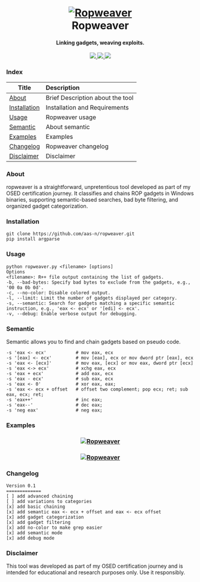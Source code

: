 <h1 align="center">
  <br>
  <a href="[https://github.com/aas-n/ropweaver/]"><img src="https://i.ibb.co/rvTHTNg/chaine-4.png" alt="Ropweaver"></a>
  <br>
  Ropweaver
  <br>
</h1>

<h4 align="center">Linking gadgets, weaving exploits.</h4>
<p align="center">
  <a href="https://github.com/aas-n/ropweaver">
    <img src="https://img.shields.io/badge/Release-0.1-yellow.svg">
  </a>
  <a href="https://twitter.com/aas_s3curity">
    <img src="https://img.shields.io/badge/Twitter-aas-blue.svg">
  </a>
  <a href="">
    <img src="https://img.shields.io/badge/python-3.x-red">
  </a>
</p>


### Index
| Title        | Description   |
| ------------- |:-------------|
| [About](#about)  | Brief Description about the tool |
| [Installation](#installation)  | Installation and Requirements |
| [Usage](#usage)  | Ropweaver usage |
| [Semantic](#semantic)  | About semantic |
| [Examples](#examples)  | Examples |
| [Changelog](#changelog)  | Ropweaver changelog |
| [Disclaimer](#disclaimer)  | Disclaimer |


### About 
ropweaver is a straightforward, unpretentious tool developed as part of my OSED certification journey. It classifies and chains ROP gadgets in Windows binaries, supporting semantic-based searches, bad byte filtering, and organized gadget categorization.

### Installation
```
git clone https://github.com/aas-n/ropweaver.git
pip install argparse
```

### Usage
```
python ropweaver.py <filename> [options]
Options
<filename>: R++ file output containing the list of gadgets.
-b, --bad-bytes: Specify bad bytes to exclude from the gadgets, e.g., '00 0a 0b 0d'.
-c, --no-color: Disable colored output.
-l, --limit: Limit the number of gadgets displayed per category.
-s, --semantic: Search for gadgets matching a specific semantic instruction, e.g., 'eax <- ecx' or '[edi] <- ecx'.
-v, --debug: Enable verbose output for debugging.
```

### Semantic
Semantic allows you to find and chain gadgets based on pseudo code.
```
-s 'eax <- ecx'           # mov eax, ecx
-s '[eax] <- ecx'         # mov [eax], ecx or mov dword ptr [eax], ecx
-s 'eax <- [ecx]'         # mov eax, [ecx] or mov eax, dword ptr [ecx]
-s 'eax <-> ecx'          # xchg eax, ecx
-s 'eax + ecx'            # add eax, ecx
-s 'eax - ecx'            # sub eax, ecx
-s 'eax <- 0'             # xor eax, eax;
-s 'eax <- ecx + offset   # offset two complement; pop ecx; ret; sub eax, ecx; ret;
-s 'eax++'                # inc eax;
-s 'eax--'                # dec eax;
-s 'neg eax'              # neg eax;
```

### Examples
<h3 align="center">
  <a href="https://github.com/aas-n/ropweaver"><img src="https://i.ibb.co/pPms7hB/categorize.png" alt="Ropweaver"></a>
</h3>

<h3 align="center">
  <a href="https://github.com/aas-n/ropweaver"><img src="https://i.ibb.co/LkjTJDG/re.png" alt="Ropweaver"></a>
</h3>

### Changelog
```
Version 0.1
=============
[ ] add advanced chaining
[ ] add variations to categories
[x] add basic chaining
[x] add semantic eax <- ecx + offset and eax <- ecx offset
[x] add gadget categorization
[x] add gadget filtering
[x] add no-color to make grep easier
[x] add semantic mode
[x] add debug mode
```

### Disclaimer
This tool was developed as part of my OSED certification journey and is intended for educational and research purposes only. Use it responsibly.

